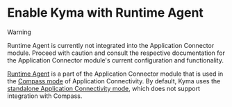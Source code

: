 # Enable Kyma with Runtime Agent

> [!WARNING]
> Runtime Agent is currently not integrated into the Application Connector module. Proceed with caution and consult the respective documentation for the Application Connector module's current configuration and functionality.

[Runtime Agent](00-30-runtime-agent-overview.md) is a part of the Application Connector module that is used in the [Compass mode](README.md) of Application Connectivity.
By default, Kyma uses the [standalone Application Connectivity mode](README.md), which does not support integration with Compass.
